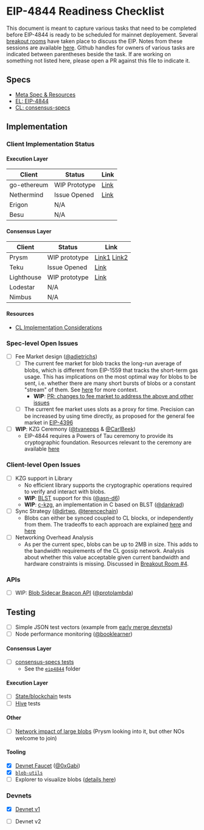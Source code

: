 # EIP-4844 Readiness Checklist

This document is meant to capture various tasks that need to be completed before EIP-4844 is ready to be scheduled for mainnet deployement. Several [breakout rooms](https://github.com/ethereum/pm/issues?q=is%3Aissue+%22breakout+room%22+4844) have taken place to discuss the EIP. Notes from these sessions are available [here](https://docs.google.com/document/d/1KgKZnb5P07rdLBb_nRCaXhzG_4PBoZXtFQNzKO2mrvc/edit#heading=h.c0273egri56a). Github handles for owners of various tasks are indicated between parentheses beside the task. If are working on something not listed here, please open a PR against this file to indicate it. 

## Specs

- [Meta Spec & Resources](https://hackmd.io/@protolambda/eip4844-meta)
- [EL: EIP-4844](https://eips.ethereum.org/EIPS/eip-4844)
- [CL: consensus-specs](https://github.com/ethereum/consensus-specs/tree/dev/specs/eip4844)

## Implementation

### Client Implementation Status 

#### Execution Layer 

| Client | Status | Link | 
| ------ | ------ | ---- | 
| go-ethereum | WIP Prototype | [Link](https://github.com/mdehoog/go-ethereum/tree/eip-4844) | 
| Nethermind | Issue Opened | [Link](https://github.com/NethermindEth/nethermind/issues/4558) | 
| Erigon | N/A | 
| Besu | N/A | 

#### Consensus Layer 

| Client | Status | Link | 
| ------ | ------ | ---- | 
| Prysm | WIP prototype | [Link1](https://github.com/Inphi/prysm/tree/eip-4844) [Link2](https://github.com/terencechain/prysm/tree/eip4844) |
| Teku | Issue Opened | [Link](https://github.com/ConsenSys/teku/issues/5681) 
| Lighthouse | WIP prototype | [Link](https://github.com/dknopik/lighthouse/tree/eip4844)  
| Lodestar | N/A |  
| Nimbus | N/A |  

#### Resources 
 - [CL Implementation Considerations](https://hackmd.io/@terencechain/ByH4cbMfi) 

### Spec-level Open Issues 

- [ ] Fee Market design ([@adietrichs](https://github.com/adietrichs)) 
    - [ ] The current fee market for blob tracks the long-run average of blobs, which is different from EIP-1559 that tracks the short-term gas usage. This has implications on the most optimal way for blobs to be sent, i.e. whether there are many short bursts of blobs or a constant "stream" of them. See [here](https://github.com/ethereum/EIPs/pull/5353#issuecomment-1199277606) for more context. 
       - **WIP**: [PR: changes to fee market to address the above and other issues](https://github.com/ethereum/EIPs/pull/5707)
    - [ ] The current fee market uses slots as a proxy for time. Precision can be increased by using time directly, as proposed for the general fee market in [EIP-4396](https://eips.ethereum.org/EIPS/eip-4396)
- [ ] **WIP**: KZG Ceremony ([@tvanepps](https://github.com/tvanepps) & [@CarlBeek](https://github.com/CarlBeek))
    - EIP-4844 requires a Powers of Tau ceremony to provide its cryptographic foundation. Resources relevant to the ceremony are available [here](https://github.com/ethereum/KZG-Ceremony) 

### Client-level Open Issues

- [ ] KZG support in Library
    - No efficient library supports the cryptographic operations required to verify and interact with blobs. 
    - **WIP**: [BLST](https://github.com/supranational/blst) support for this ([@asn-d6](https://github.com/asn-d6))
    - **WIP**: [c-kzg](https://github.com/dankrad/c-kzg/tree/lagrange_form), an implementation in C based on BLST ([@dankrad](https://github.com/dankrad))
- [ ] Sync Strategy ([@djrtwo](https://github.com/djrtwo), [@terencechain](https://github.com/terencechain)) 
    - Blobs can either be synced coupled to CL blocks, or independently from them. The tradeoffs to each approach are explained [here](https://hackmd.io/_3lpo0FzRNa1l7XB0ELH7Q?view) and [here](https://notes.ethereum.org/RLOGb1hYQ0aWt3hcVgzhgQ?view)
- [ ] Networking Overhead Analysis
    - As per the current spec, blobs can be up to 2MB in size. This adds to the bandwidth requirements of the CL gossip network. Analysis about whether this value acceptable given current bandwidth and hardware constraints is missing. Discussed in [Breakout Room #4](https://docs.google.com/document/d/1KgKZnb5P07rdLBb_nRCaXhzG_4PBoZXtFQNzKO2mrvc/edit#heading=h.t7yop7yz4l6m). 

### APIs
- [ ] WIP: [Blob Sidecar Beacon API](https://github.com/Inphi/prysm/pull/16) ([@protolambda](https://github.com/protolambda))

## Testing 

- [ ] Simple JSON test vectors (example from [early merge devnets](https://notes.ethereum.org/@MariusVanDerWijden/rkwW3ceVY))
- [ ] Node performance monitoring ([@booklearner](https://github.com/booklearner)) 

#### Consensus Layer 
- [ ] [consensus-specs tests](https://github.com/ethereum/consensus-specs/tree/dev/tests/core/pyspec)
    - See the [`eip4844`](https://github.com/ethereum/consensus-specs/tree/dev/tests/core/pyspec/eth2spec/test/eip4844) folder

#### Execution Layer
- [ ] [State/blockchain](https://github.com/ethereum/tests) tests 
- [ ] [Hive](https://github.com/ethereum/hive) tests

#### Other
- [ ] [Network impact of large blobs](https://notes.ethereum.org/@djrtwo/rkgZs-YVMi) (Prysm looking into it, but other NOs welcome to join) 

#### Tooling 

- [x] [Devnet Faucet](https://eip4844-faucet.vercel.app/) ([@0xGabi](https://github.com/0xGabi))
- [x] [`blob-utils`](https://github.com/Inphi/blob-utils) 
- [ ] Explorer to visualize blobs ([details here](https://hackmd.io/@protolambda/eip4844-meta#Ideas))

### Devnets 

- [x] [Devnet v1](https://hackmd.io/@inphi/SJMXL1P6c)
- [ ] Devnet v2 


  
